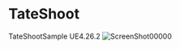 # TateShoot
 TateShootSample UE4.26.2
![ScreenShot00000](https://user-images.githubusercontent.com/62424367/120089693-a45f4080-c137-11eb-931b-f063134c9248.png)
